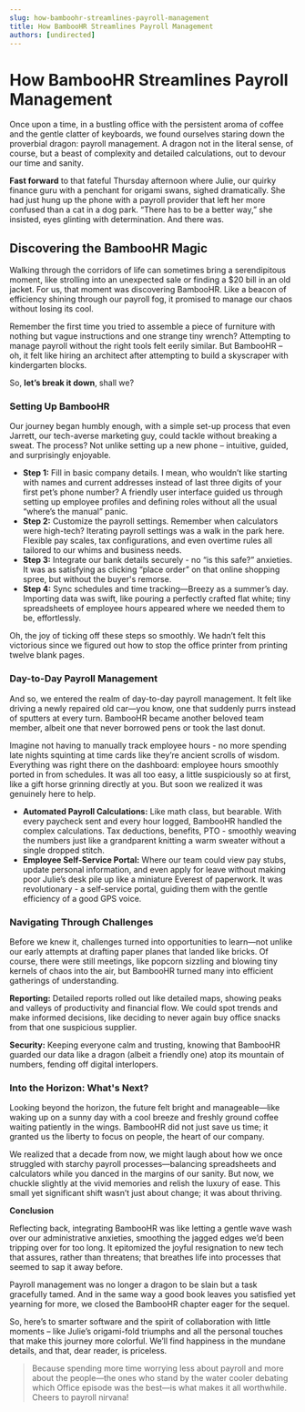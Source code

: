 ```yaml
---
slug: how-bamboohr-streamlines-payroll-management
title: How BambooHR Streamlines Payroll Management
authors: [undirected]
---
```



# How BambooHR Streamlines Payroll Management

Once upon a time, in a bustling office with the persistent aroma of coffee and the gentle clatter of keyboards, we found ourselves staring down the proverbial dragon: payroll management. A dragon not in the literal sense, of course, but a beast of complexity and detailed calculations, out to devour our time and sanity. 

**Fast forward** to that fateful Thursday afternoon where Julie, our quirky finance guru with a penchant for origami swans, sighed dramatically. She had just hung up the phone with a payroll provider that left her more confused than a cat in a dog park. “There has to be a better way,” she insisted, eyes glinting with determination. And there was.

## Discovering the BambooHR Magic

Walking through the corridors of life can sometimes bring a serendipitous moment, like strolling into an unexpected sale or finding a $20 bill in an old jacket. For us, that moment was discovering BambooHR. Like a beacon of efficiency shining through our payroll fog, it promised to manage our chaos without losing its cool.

Remember the first time you tried to assemble a piece of furniture with nothing but vague instructions and one strange tiny wrench? Attempting to manage payroll without the right tools felt eerily similar. But BambooHR – oh, it felt like hiring an architect after attempting to build a skyscraper with kindergarten blocks.

So, **let’s break it down**, shall we?

### Setting Up BambooHR

Our journey began humbly enough, with a simple set-up process that even Jarrett, our tech-averse marketing guy, could tackle without breaking a sweat. The process? Not unlike setting up a new phone – intuitive, guided, and surprisingly enjoyable. 

- **Step 1:** Fill in basic company details. I mean, who wouldn’t like starting with names and current addresses instead of last three digits of your first pet’s phone number? A friendly user interface guided us through setting up employee profiles and defining roles without all the usual “where’s the manual” panic.
- **Step 2:** Customize the payroll settings. Remember when calculators were high-tech? Iterating payroll settings was a walk in the park here. Flexible pay scales, tax configurations, and even overtime rules all tailored to our whims and business needs. 
- **Step 3:** Integrate our bank details securely - no “is this safe?” anxieties. It was as satisfying as clicking “place order” on that online shopping spree, but without the buyer's remorse.
- **Step 4:** Sync schedules and time tracking—Breezy as a summer’s day. Importing data was swift, like pouring a perfectly crafted flat white; tiny spreadsheets of employee hours appeared where we needed them to be, effortlessly.
  
Oh, the joy of ticking off these steps so smoothly. We hadn’t felt this victorious since we figured out how to stop the office printer from printing twelve blank pages.

### Day-to-Day Payroll Management

And so, we entered the realm of day-to-day payroll management. It felt like driving a newly repaired old car—you know, one that suddenly purrs instead of sputters at every turn. BambooHR became another beloved team member, albeit one that never borrowed pens or took the last donut.

Imagine not having to manually track employee hours - no more spending late nights squinting at time cards like they’re ancient scrolls of wisdom. Everything was right there on the dashboard: employee hours smoothly ported in from schedules. It was all too easy, a little suspiciously so at first, like a gift horse grinning directly at you. But soon we realized it was genuinely here to help.

- **Automated Payroll Calculations:** Like math class, but bearable. With every paycheck sent and every hour logged, BambooHR handled the complex calculations. Tax deductions, benefits, PTO - smoothly weaving the numbers just like a grandparent knitting a warm sweater without a single dropped stitch.
- **Employee Self-Service Portal:** Where our team could view pay stubs, update personal information, and even apply for leave without making poor Julie’s desk pile up like a miniature Everest of paperwork. It was revolutionary - a self-service portal, guiding them with the gentle efficiency of a good GPS voice.
  
### Navigating Through Challenges

Before we knew it, challenges turned into opportunities to learn—not unlike our early attempts at drafting paper planes that landed like bricks. Of course, there were still meetings, like popcorn sizzling and blowing tiny kernels of chaos into the air, but BambooHR turned many into efficient gatherings of understanding.

**Reporting:** Detailed reports rolled out like detailed maps, showing peaks and valleys of productivity and financial flow. We could spot trends and make informed decisions, like deciding to never again buy office snacks from that one suspicious supplier.

**Security:** Keeping everyone calm and trusting, knowing that BambooHR guarded our data like a dragon (albeit a friendly one) atop its mountain of numbers, fending off digital interlopers. 

### Into the Horizon: What's Next?

Looking beyond the horizon, the future felt bright and manageable—like waking up on a sunny day with a cool breeze and freshly ground coffee waiting patiently in the wings. BambooHR did not just save us time; it granted us the liberty to focus on people, the heart of our company.

We realized that a decade from now, we might laugh about how we once struggled with starchy payroll processes—balancing spreadsheets and calculators while you danced in the margins of our sanity. But now, we chuckle slightly at the vivid memories and relish the luxury of ease. This small yet significant shift wasn’t just about change; it was about thriving.

**Conclusion**

Reflecting back, integrating BambooHR was like letting a gentle wave wash over our administrative anxieties, smoothing the jagged edges we’d been tripping over for too long. It epitomized the joyful resignation to new tech that assures, rather than threatens; that breathes life into processes that seemed to sap it away before.

Payroll management was no longer a dragon to be slain but a task gracefully tamed. And in the same way a good book leaves you satisfied yet yearning for more, we closed the BambooHR chapter eager for the sequel.

So, here’s to smarter software and the spirit of collaboration with little moments – like Julie’s origami-fold triumphs and all the personal touches that make this journey more colorful. We’ll find happiness in the mundane details, and that, dear reader, is priceless.

> Because spending more time worrying less about payroll and more about the people—the ones who stand by the water cooler debating which Office episode was the best—is what makes it all worthwhile. Cheers to payroll nirvana!